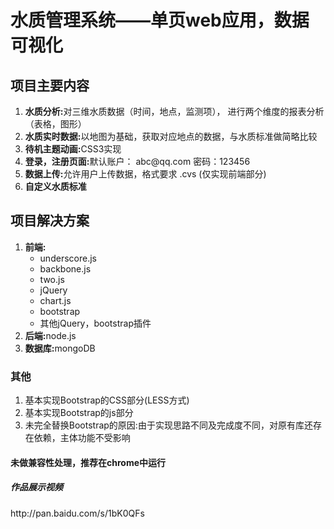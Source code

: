
<body>
<h1>水质管理系统——单页web应用，数据可视化</h1>
<section>
    <h2>项目主要内容</h2>
    <ol>
        <li><strong>水质分析:</strong>对三维水质数据（时间，地点，监测项）， 进行两个维度的报表分析（表格，图形）</li>
        <li><strong>水质实时数据:</strong>以地图为基础，获取对应地点的数据，与水质标准做简略比较</li>
        <li><strong>待机主题动画:</strong>CSS3实现</li>
        <li><strong>登录，注册页面:</strong>默认账户： abc@qq.com  密码：123456</li>
        <li><strong>数据上传:</strong>允许用户上传数据，格式要求 .cvs (仅实现前端部分)</li>
        <li><strong>自定义水质标准</strong></li>
    </ol>
</section>
<setion>
    <h2>项目解决方案</h2>
    <ol>
        <li>
            <strong>前端:</strong>
            <ul>
                <li>underscore.js</li>
                <li>backbone.js</li>
                <li>two.js</li>
                <li>jQuery</li>
                <li>chart.js</li>
                <li>bootstrap</li>
                <li>其他jQuery，bootstrap插件</li>
            </ul>
        </li>
        <li><strong>后端:</strong>node.js</li>
        <li><strong>数据库:</strong>mongoDB</li>
    </ol>
</setion>
<section>
    <h3>其他</h3>
    <ol>
        <li>基本实现Bootstrap的CSS部分(LESS方式)</li>
        <li>基本实现Bootstrap的js部分</li>
        <li>未完全替换Bootstrap的原因:由于实现思路不同及完成度不同，对原有库还存在依赖，主体功能不受影响</li>
    </ol>
</section>
<section>
    <h4>未做兼容性处理，推荐在chrome中运行</h4>
</section>
<section>
     <h5>作品展示视频</h5><a> http://pan.baidu.com/s/1bK0QFs </a>
</section>
</body>
</html>
